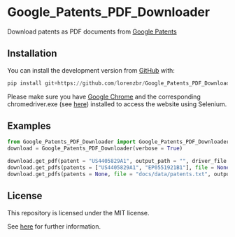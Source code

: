 # Google_Patents_PDF_Downloader

Download patents as PDF documents from [Google Patents](https://patents.google.com)


## Installation

You can install the development version from [GitHub](https://github.com/) with:

``` python
pip install git+https://github.com/lorenzbr/Google_Patents_PDF_Downloader.git
```

Please make sure you have [Google Chrome](https://www.google.com/chrome/) and the corresponding chromedriver.exe (see [here](https://chromedriver.chromium.org/downloads)) installed to access the website using Selenium.


## Examples

```python
from Google_Patents_PDF_Downloader import Google_Patents_PDF_Downloader
download = Google_Patents_PDF_Downloader(verbose = True)

download.get_pdf(patent = "US4405829A1", output_path = "", driver_file = "chromedriver.exe")
download.get_pdfs(patents = ["US4405829A1", "EP0551921B1"], file = None, output_path = "", driver_file = "chromedriver.exe", remove_kind_codes = ["A1"])
download.get_pdfs(patents = None, file = "docs/data/patents.txt", output_path = "", driver_file = "chromedriver.exe", remove_kind_codes = ["A1"])
```

## License

This repository is licensed under the MIT license.

See [here](https://github.com/lorenzbr/Google_Patents_PDF_Downloader/blob/master/LICENSE) for further information.